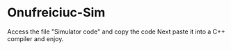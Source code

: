 # Onufreiciuc-Sim

Access the file "Simulator code" and copy the code
Next paste it into a C++ compiler and enjoy.

